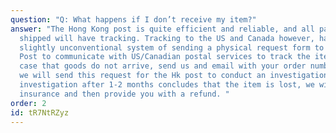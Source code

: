 ```yaml
---
question: "Q: What happens if I don’t receive my item?"
answer: "The Hong Kong post is quite efficient and reliable, and all packages
  shipped will have tracking. Tracking to the US and Canada however, has a
  slightly unconventional system of sending a physical request form to the Hk
  Post to communicate with US/Canadian postal services to track the item. In the
  case that goods do not arrive, send us and email with your order number, and
  we will send this request for the Hk post to conduct an investigation. If the
  investigation after 1-2 months concludes that the item is lost, we will claim
  insurance and then provide you with a refund. "
order: 2
id: tR7NtRZyz
---
```

